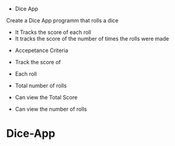 * Dice App 

Create a Dice App programm that rolls a dice

- It Tracks the score of each roll 
- It tracks the score of the number of   times the rolls were made 

* Accepetance Criteria 

* Track the score of 
- Each roll 
- Total number of rolls 

- Can view the Total Score 
- Can view the number of rolls 

# Dice-App
